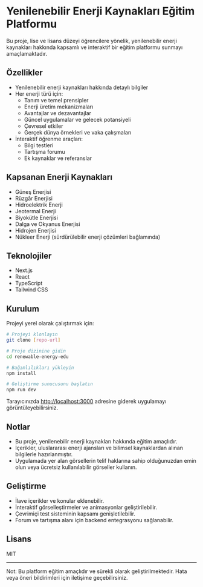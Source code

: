 # Yenilenebilir Enerji Kaynakları Eğitim Platformu

Bu proje, lise ve lisans düzeyi öğrencilere yönelik, yenilenebilir enerji kaynakları hakkında kapsamlı ve interaktif bir eğitim platformu sunmayı amaçlamaktadır.

## Özellikler

- Yenilenebilir enerji kaynakları hakkında detaylı bilgiler
- Her enerji türü için:
  - Tanım ve temel prensipler
  - Enerji üretim mekanizmaları
  - Avantajlar ve dezavantajlar
  - Güncel uygulamalar ve gelecek potansiyeli
  - Çevresel etkiler
  - Gerçek dünya örnekleri ve vaka çalışmaları
- İnteraktif öğrenme araçları:
  - Bilgi testleri
  - Tartışma forumu
  - Ek kaynaklar ve referanslar

## Kapsanan Enerji Kaynakları

- Güneş Enerjisi
- Rüzgâr Enerjisi
- Hidroelektrik Enerji
- Jeotermal Enerji
- Biyokütle Enerjisi
- Dalga ve Okyanus Enerjisi
- Hidrojen Enerjisi
- Nükleer Enerji (sürdürülebilir enerji çözümleri bağlamında)

## Teknolojiler

- Next.js
- React
- TypeScript
- Tailwind CSS

## Kurulum

Projeyi yerel olarak çalıştırmak için:

```bash
# Projeyi klonlayın
git clone [repo-url]

# Proje dizinine gidin
cd renewable-energy-edu

# Bağımlılıkları yükleyin
npm install

# Geliştirme sunucusunu başlatın
npm run dev
```

Tarayıcınızda [http://localhost:3000](http://localhost:3000) adresine giderek uygulamayı görüntüleyebilirsiniz.

## Notlar

- Bu proje, yenilenebilir enerji kaynakları hakkında eğitim amaçlıdır.
- İçerikler, uluslararası enerji ajansları ve bilimsel kaynaklardan alınan bilgilerle hazırlanmıştır.
- Uygulamada yer alan görsellerin telif haklarına sahip olduğunuzdan emin olun veya ücretsiz kullanılabilir görseller kullanın.

## Geliştirme

- İlave içerikler ve konular eklenebilir.
- İnteraktif görselleştirmeler ve animasyonlar geliştirilebilir.
- Çevrimiçi test sisteminin kapsamı genişletilebilir.
- Forum ve tartışma alanı için backend entegrasyonu sağlanabilir.

## Lisans

MIT

---

Not: Bu platform eğitim amaçlıdır ve sürekli olarak geliştirilmektedir. Hata veya öneri bildirimleri için iletişime geçebilirsiniz.
